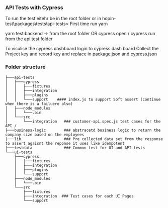 ### API Tests with Cypress

To run the test eitehr be in the root folder or in hopin-test\packages\tests\api-tests> 
First time run yarn

yarn test:backend -> from the root folder 
OR
cypress open / cypress run from the api test folder

To visulise the cypress dashboard login to cypress dash board 
Collect the Project key and record key and replace in [package.json](https://github.com/vinayakashegde1999/hopin-test/blob/9f4790f7a03dba7d50945e243726b2ccc8477689/packages/tests/api-tests/package.json#L8)
and [cypress.json](https://github.com/vinayakashegde1999/hopin-test/blob/9f4790f7a03dba7d50945e243726b2ccc8477689/packages/tests/api-tests/cypress.json#L25)



### Folder structure 
```
├───api-tests                 
│   ├───cypress
│   │   ├───fixtures          
│   │   ├───integration
│   │   ├───plugins
│   │   └───support    #### index.js to support Soft assert (continue when there is a failuere also)
│   ├───node_modules
│   │   └───.bin
│   └───src
│       └───integration   ### customer-api.spec.js test cases for the API /
├───business-logic        ### abstracetd business logic to return the company size based on the employees
├───lib                   ### Pre collected data set from the response to assert agaisnt the reponse it uses like idempotent 
├───testdata              ### Common test for UI and API tests
└───ui-tests
    ├───cypress
    │   ├───fixtures
    │   ├───integration
    │   ├───plugins
    │   └───support
    ├───node_modules
    │   └───.bin
    └───src
        ├───fixtures
        ├───integration  ### Test cases for each UI Pages
        └───support
```

